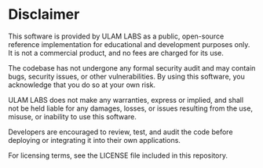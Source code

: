 # Disclaimer

This software is provided by ULAM LABS as a public, open-source reference implementation for educational and development purposes only. It is not a commercial product, and no fees are charged for its use.

The codebase has not undergone any formal security audit and may contain bugs, security issues, or other vulnerabilities. By using this software, you acknowledge that you do so at your own risk.

ULAM LABS does not make any warranties, express or implied, and shall not be held liable for any damages, losses, or issues resulting from the use, misuse, or inability to use this software.

Developers are encouraged to review, test, and audit the code before deploying or integrating it into their own applications.

For licensing terms, see the LICENSE file included in this repository.
